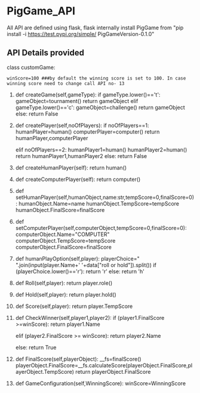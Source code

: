 # PigGame_API
All API are defined using flask, flask internally install PigGame from "pip install -i https://test.pypi.org/simple/ PigGameVersion-0.1.0"


API Details provided
----------------

class customGame:

    winScore=100 ###by default the winning score is set to 100. In case winning score need to change call API no- 13

  1)  def createGame(self,gameType):
        if gameType.lower()=='t':
            gameObject=tournament()
            return gameObject
        elif gameType.lower()=='c':
            gameObject=challenge()
            return gameObject
        else:
            return False

   2) def createPlayer(self,noOfPlayers):
        if noOfPlayers==1:
            humanPlayer=human()
            computerPlayer=computer()
            return humanPlayer,computerPlayer

        elif noOfPlayers==2:
            humanPlayer1=human()
            humanPlayer2=human()
            return humanPlayer1,humanPlayer2
        else:
            return False

   3) def createHumanPlayer(self):
        return human()

   4) def createComputerPlayer(self):
        return computer()

   5) def setHumanPlayer(self,humanObject,name:str,tempScore=0,finalScore=0):
        humanObject.Name=name
        humanObject.TempScore=tempScore
        humanObject.FinalScore=finalScore

   6) def setComputerPlayer(self,computerObject,tempScore=0,finalScore=0):
        computerObject.Name="COMPUTER"
        computerObject.TempScore=tempScore
        computerObject.FinalScore=finalScore

   7) def humanPlayOption(self,player):
        playerChoice=" ".join(input(player.Name+' '+data["roll or hold"]).split())
        if (playerChoice.lower()=='r'):
            return 'r'
        else:
            return 'h'

   8) def Roll(self,player):
        return player.role()

   9) def Hold(self,player):
        return player.hold()

   10) def Score(self,player):
        return player.TempScore

   11) def CheckWinner(self,player1,player2):
        if (player1.FinalScore >=winScore):
            return player1.Name

        elif (player2.FinalScore >= winScore):
            return player2.Name

        else:
            return True

   12) def FinalScore(self,playerObject):
        __fs=finalScore()
        playerObject.FinalScore=__fs.calculateScore(playerObject.FinalScore,playerObject.TempScore)
        return playerObject.FinalScore

   13) def GameConfiguration(self,WinningScore):
        winScore=WinningScore
